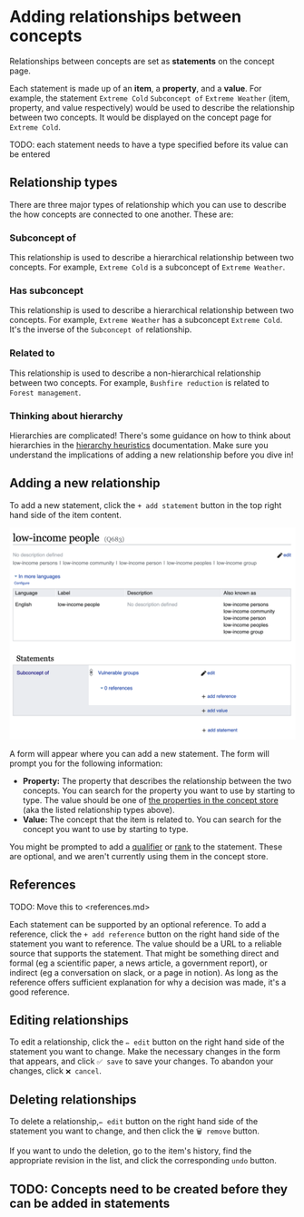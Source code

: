 # Adding relationships between concepts

Relationships between concepts are set as **statements** on the concept page.

Each statement is made up of an **item**, a **property**, and a **value**. For example, the statement `Extreme Cold` `Subconcept of` `Extreme Weather` (item, property, and value respectively) would be used to describe the relationship between two concepts. It would be displayed on the concept page for `Extreme Cold`.

TODO: each statement needs to have a type specified before its value can be entered

## Relationship types

There are three major types of relationship which you can use to describe the how concepts are connected to one another. These are:

### Subconcept of

This relationship is used to describe a hierarchical relationship between two concepts. For example, `Extreme Cold` is a subconcept of `Extreme Weather`.

### Has subconcept

This relationship is used to describe a hierarchical relationship between two concepts. For example, `Extreme Weather` has a subconcept `Extreme Cold`. It's the inverse of the `Subconcept of` relationship.

### Related to

This relationship is used to describe a non-hierarchical relationship between two concepts. For example, `Bushfire reduction` is related to `Forest management`.

### Thinking about hierarchy

Hierarchies are complicated! There's some guidance on how to think about hierarchies in the [hierarchy heuristics](./hierarchy-heuristics.md) documentation. Make sure you understand the implications of adding a new relationship before you dive in!

## Adding a new relationship

To add a new statement, click the `+ add statement` button in the top right hand side of the item content.

![](./images/edit-item.png)

A form will appear where you can add a new statement. The form will prompt you for the following information:

- **Property:** The property that describes the relationship between the two concepts. You can search for the property you want to use by starting to type. The value should be one of [the properties in the concept store](https://climatepolicyradar.wikibase.cloud/wiki/Special:ListProperties) (aka the listed relationship types above).
- **Value:** The concept that the item is related to. You can search for the concept you want to use by starting to type.

You might be prompted to add a [qualifier](https://www.wikidata.org/wiki/Help:Qualifiers) or [rank](https://www.wikidata.org/wiki/Help:Ranking) to the statement. These are optional, and we aren't currently using them in the concept store.

## References

TODO: Move this to <references.md>

Each statement can be supported by an optional reference. To add a reference, click the `+ add reference` button on the right hand side of the statement you want to reference. The value should be a URL to a reliable source that supports the statement. That might be something direct and formal (eg a scientific paper, a news article, a government report), or indirect (eg a conversation on slack, or a page in notion). As long as the reference offers sufficient explanation for why a decision was made, it's a good reference.

## Editing relationships

To edit a relationship, click the `✏️ edit` button on the right hand side of the statement you want to change. Make the necessary changes in the form that appears, and click `✅ save` to save your changes. To abandon your changes, click `❌ cancel`.

## Deleting relationships

To delete a relationship,`✏️ edit` button on the right hand side of the statement you want to change, and then click the `🗑️ remove` button.

If you want to undo the deletion, go to the item's history, find the appropriate revision in the list, and click the corresponding `undo` button.

## TODO: Concepts need to be created before they can be added in statements
